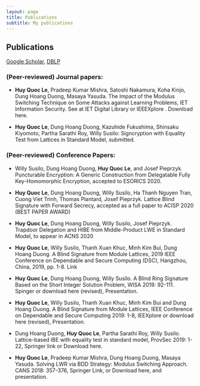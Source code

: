 ```yaml
---
layout: page
title: Publications
subtitle: My publications
---
```


## Publications
[Google Scholar](https://scholar.google.com/citations?user=RsBLTFYAAAAJ&hl=en), [DBLP](https://dblp.org/pers/l/Le:Huy_Quoc.html)


### (Peer-reviewed) Journal papers:
* **Huy Quoc Le**, Pradeep Kumar Mishra, Satoshi Nakamura, Koha Kinjo, Dung Hoang Duong, Masaya Yasuda. The Impact of the Modulus Switching Technique on Some Attacks against Learning Problems, IET Information Security. See at IET Digital Library or IEEEXplore . Download here.

* **Huy Quoc Le**, Dung Hoang Duong, Kazuhide Fukushima, Shinsaku Kiyomoto, Partha Sarathi Roy, Willy Susilo: Signcryption with Equality Test from Lattices in Standard Model, submitted.

### (Peer-reviewed) Conference Papers:
* Willy Susilo, Dung Hoang Duong, **Huy Quoc Le**, and Josef Pieprzyk.  Puncturable Encryption: A Generic Construction from Delegatable Fully Key-Homomorphic Encryption, accepted to ESORICS 2020.

* **Huy Quoc Le**, Dung Hoang Duong, Willy Susilo, Ha Thanh Nguyen Tran, Cuong Viet Trinh, Thomas Plantard, Josef Pieprzyk. Lattice Blind Signature with Forward Secrecy, accepted as a full paper to ACISP 2020 (BEST PAPER AWARD)

* **Huy Quoc Le**, Dung Hoang Duong, Willy Susilo, Josef Pieprzyk.  Trapdoor Delegation and HIBE from Middle-Product LWE in Standard Model,  to appear in ACNS 2020

* **Huy Quoc Le**, Willy Susilo, Thanh Xuan Khuc, Minh Kim Bui, Dung Hoang Duong. A Blind Signature from Module Lattices, 2019 IEEE Conference on Dependable and Secure Computing (DSC), Hangzhou, China, 2019, pp. 1-8. Link

* **Huy Quoc Le**, Dung Hoang Duong, Willy Susilo. A Blind Ring Signature Based on the Short Integer Solution Problem,  WISA 2019: 92-111.  Spinger or download here (revised), Presentation. 

* **Huy Quoc Le**, Willy Susilo, Thanh Xuan Khuc, Minh Kim Bui and Dung Hoang Duong. A Blind Signature from Module Lattices, IEEE Conference on Dependable and Secure Computing 2019: 1-8, IEEXplore  or download here (revised), Presentation. 

* Dung Hoang Duong, **Huy Quoc Le**, Partha Sarathi Roy, Willy Susilo. Lattice-based IBE with equality test in standard model, ProvSec 2019: 1-22, Springer link or Download here.

* **Huy Quoc Le**, Pradeep Kumar Mishra, Dung Hoang Duong, Masaya Yasuda. Solving LWR via BDD Strategy: Modulus Switching Approach. CANS 2018: 357-376, Springer Link, or Download here, and presentation. 
